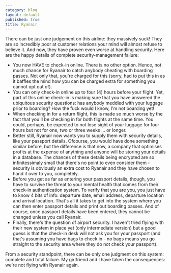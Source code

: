 ```yaml
---
category: blog
layout: default
published: true
title: Ryanair
---
```

There can be just one judgement on this airline: they massively suck! They are so incredibly poor at customer relations your mind will almost refuse to believe it. And now, they have proven even worse at handling security. Here are the happy details of complete security-management failure:

* You now HAVE to check-in online. There is no other option. Hence, not much chance for Ryanair to catch anybody cheating with boarding passes. Not only that, you're charged for this (sorry, had to put this in as it baffles the mind how you can be charged extra for something you cannot opt out of).
* You can only check-in online up to four (4) hours before your flight. Yet, part of this online check-in is making sure that you have answered the ubiquitous security questions: has anybody meddled with your luggage prior to boarding? How the fuck would I know, I'm not boarding yet!
* When checking in for a return flight, this is made so much worse by the fact that you'll be checking in for both flights at the same time. You could, perhaps, be expected to not lose sight of your luggage for four hours but not for one, two or three weeks ... or longer.
* Better still, Ryanair now wants you to supply them with security details, like your passport details. Ofcourse, you would have done something similar before, but the difference is that now, a company that optimises profits at the expense of anything and anyone will be storing your details in a database. The chances of these details being encrypted are so infinitessimaly small that there's no point to even consider them - security is obviously an extra cost to Ryanair and they have chosen to hand it over to you, completely.
* Before you get as far as entering your passport details, though, you have to survive the threat to your mental health that comes from their check-in authentication system. To verify that you are you, you just have to know 4 bits of info: departure date, email address, departure location and arrival location. That's all it takes to get into the system where you can then enter passport details and print out boarding passes. And of course, once passport details have been entered, they cannot be changed unless you call Ryanair.
* Finally, there's the question of airport security. I haven't tried flying with their new system in place yet (only intermediate version) but a good guess is that the check-in desk will not ask you for your passport (and that's assuming you have bags to check in - no bags means you go straight to the security area where they do not check your passport).

From a security standpoint, there can be only one judgment on this system: complete and total failure. My girlfriend and I have taken the consequences: we're not flying with Ryanair again.
